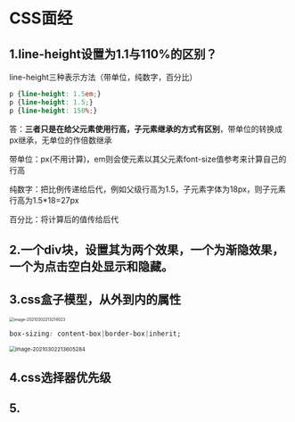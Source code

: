 # CSS面经

## 1.line-height设置为1.1与110%的区别？
line-height三种表示方法（带单位，纯数字，百分比）
```css
p {line-height: 1.5em;}
p {line-height: 1.5;}
p {line-height: 150%;}
```
答：**三者只是在给父元素使用行高，子元素继承的方式有区别**，带单位的转换成px继承，无单位的作倍数继承

带单位：px(不用计算)，em则会使元素以其父元素font-size值参考来计算自己的行高

纯数字：把比例传递给后代，例如父级行高为1.5，子元素字体为18px，则子元素行高为1.5*18=27px

百分比：将计算后的值传给后代

## 2.一个div块，设置其为两个效果，一个为渐隐效果，一个为点击空白处显示和隐藏。



## 3.css盒子模型，从外到内的属性

<img src="C:\Users\95191\AppData\Roaming\Typora\typora-user-images\image-20210302213214023.png" alt="image-20210302213214023" style="zoom:50%;" />

```css
box-sizing: content-box|border-box|inherit;
```

<img src="C:\Users\95191\AppData\Roaming\Typora\typora-user-images\image-20210302213605284.png" alt="image-20210302213605284" style="zoom: 67%;" />

## 4.css选择器优先级



## 5.

